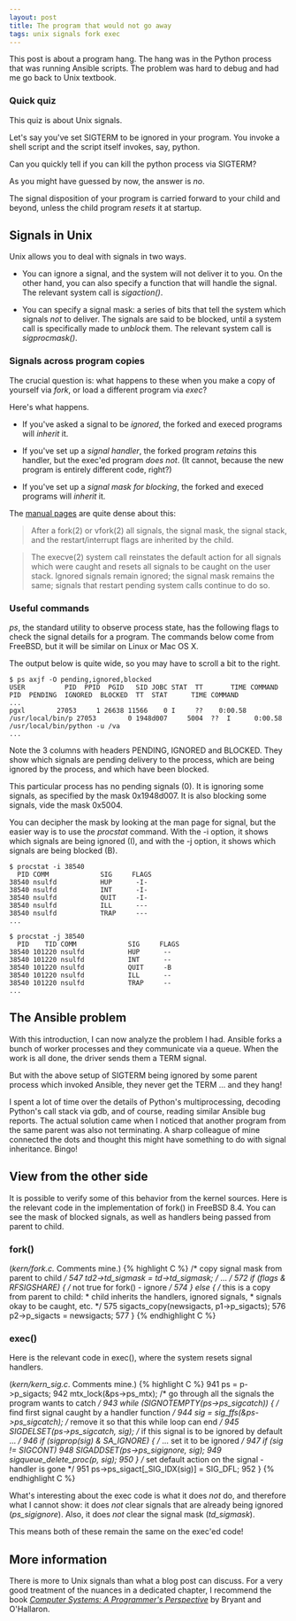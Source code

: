 ```yaml
---
layout: post
title: The program that would not go away
tags: unix signals fork exec
---
```


This post is about a program hang.  The hang was in the Python process
that was running Ansible scripts.  The problem was hard to debug and
had me go back to Unix textbook.

<!--more-->

### Quick quiz

This quiz is about Unix signals.

Let's say you've set SIGTERM to be ignored in your program.  You
invoke a shell script and the script itself invokes, say, python.

Can you quickly tell if you can kill the python process via SIGTERM?

As you might have guessed by now, the answer is _no_.

The signal disposition of your program is carried forward to your
child and beyond, unless the child program _resets_ it at startup.

## Signals in Unix

Unix allows you to deal with signals in two ways.

 * You can ignore a signal, and the system will not deliver it to you.
   On the other hand, you can also specify a function that will
   handle the signal.  The relevant system call is _sigaction()_.

 * You can specify a signal mask: a series of bits that tell the
   system which signals _not_ to deliver.  The signals are said to be
   blocked, until a system call is specifically made to _unblock_
   them.  The relevant system call is _sigprocmask()_.

### Signals across program copies

The crucial question is: what happens to these when you make a copy of
yourself via *fork*, or load a different program via *exec*?

Here's what happens.

 * If you've asked a signal to be _ignored_, the forked and execed
 programs will _inherit_ it.

 * If you've set up a _signal handler_, the forked program _retains_
   this handler, but the exec'ed program _does not_.  (It cannot,
   because the new program is entirely different code, right?)

 * If you've set up a _signal mask for blocking_, the forked and
  execed programs will _inherit_ it.

The
[manual pages](https://www.freebsd.org/cgi/man.cgi?query=sigaction&sektion=2&apropos=0&manpath=FreeBSD+8.4-RELEASE)
are quite dense about this:

> After a fork(2) or	vfork(2) all signals, the signal mask, the signal
> stack, and	the restart/interrupt flags are	inherited by the child.

> The execve(2) system call reinstates the default action for all signals
> which were	caught and resets all signals to be caught on the user stack.
> Ignored signals remain ignored; the signal	mask remains the same; signals
> that restart pending system calls continue	to do so.

### Useful commands

_ps_, the standard utility to observe process state, has the following
flags to check the signal details for a program.  The commands below
come from FreeBSD, but it will be similar on Linux or Mac OS X.

The output below is quite wide, so you may have to scroll a bit to the
right.

```
$ ps axjf -O pending,ignored,blocked
USER          PID  PPID  PGID   SID JOBC STAT  TT       TIME COMMAND            PID  PENDING  IGNORED  BLOCKED  TT  STAT      TIME COMMAND
...
pgxl        27053     1 26638 11566    0 I     ??    0:00.58 /usr/local/bin/p 27053        0 1948d007     5004  ??  I      0:00.58 /usr/local/bin/python -u /va
...
```

Note the 3 columns with headers PENDING, IGNORED and BLOCKED.  They
show which signals are pending delivery to the process, which are
being ignored by the process, and which have been blocked.

This particular process has no pending signals (0).  It is ignoring
some signals, as specified by the mask 0x1948d007.  It is also
blocking some signals, vide the mask 0x5004.

You can decipher the mask by looking at the man page for signal, but
the easier way is to use the _procstat_ command.  With the -i option,
it shows which signals are being ignored (I), and with the -j option, it
shows which signals are being blocked (B).

```
$ procstat -i 38540
  PID COMM             SIG     FLAGS
38540 nsulfd           HUP      -I-
38540 nsulfd           INT      -I-
38540 nsulfd           QUIT     -I-
38540 nsulfd           ILL      ---
38540 nsulfd           TRAP     ---
...

$ procstat -j 38540
  PID    TID COMM             SIG     FLAGS
38540 101220 nsulfd           HUP      --
38540 101220 nsulfd           INT      --
38540 101220 nsulfd           QUIT     -B
38540 101220 nsulfd           ILL      --
38540 101220 nsulfd           TRAP     --
...
```

## The Ansible problem

With this introduction, I can now analyze the problem I had.  Ansible
forks a bunch of worker processes and they communicate via a queue.
When the work is all done, the driver sends them a TERM signal.

But with the above setup of SIGTERM being ignored by some parent
process which invoked Ansible, they never get the TERM ...  and they
hang!

I spent a lot of time over the details of Python's multiprocessing,
decoding Python's call stack via gdb, and of course, reading similar
Ansible bug reports.  The actual solution came when I noticed that
another program from the same parent was also not terminating.  A
sharp colleague of mine connected the dots and thought this might have
something to do with signal inheritance.  Bingo!

## View from the other side

It is possible to verify some of this behavior from the kernel
sources.  Here is the relevant code in the implementation of fork() in
FreeBSD 8.4.  You can see the mask of blocked signals, as well as
handlers being passed from parent to child.

### fork()

(_kern/fork.c._  Comments mine.)
{% highlight C %}
            /* copy signal mask from parent to child */
547         td2->td_sigmask = td->td_sigmask;
            /* ... */
572         if (flags & RFSIGSHARE) {
                    /* not true for fork() - ignore */
574         } else {
                    /* this is a copy from parent to child:
                     * child inherits the handlers, ignored signals,
                     * signals okay to be caught, etc.
                     */
575                 sigacts_copy(newsigacts, p1->p_sigacts);
576                 p2->p_sigacts = newsigacts;
577         }
{% endhighlight C %}

### exec()

Here is the relevant code in exec(), where the system resets signal
handlers.

(_kern/kern_sig.c_. Comments mine.)
{% highlight C %}
941         ps = p->p_sigacts;
942         mtx_lock(&ps->ps_mtx);
            /* go through all the signals the program wants to catch */
943         while (SIGNOTEMPTY(ps->ps_sigcatch)) {
                    /* find first signal caught by a handler function */
944                 sig = sig_ffs(&ps->ps_sigcatch);
                    /* remove it so that this while loop can end */
945                 SIGDELSET(ps->ps_sigcatch, sig);
                    /* if this signal is to be ignored by default ... */
946                 if (sigprop(sig) & SA_IGNORE) {
                            /* ... set it to be ignored */
947                         if (sig != SIGCONT)
948                                 SIGADDSET(ps->ps_sigignore, sig);
949                         sigqueue_delete_proc(p, sig);
950                 }
                    /* set default action on the signal - handler is gone */
951                 ps->ps_sigact[_SIG_IDX(sig)] = SIG_DFL;
952         }
{% endhighlight C %}

What's interesting about the exec code is what it does _not_ do, and
therefore what I cannot show:  it does _not_ clear signals that are
already being ignored (_ps\_sigignore_).  Also, it does _not_ clear
the signal mask (_td\_sigmask_).

This means both of these remain the same on the exec'ed code!

## More information

There is more to Unix signals than what a blog post can discuss.  For
a very good treatment of the nuances in a dedicated chapter, I
recommend the book
[_Computer Systems: A Programmer's Perspective_](http://csapp.cs.cmu.edu)
by Bryant and O'Hallaron.
